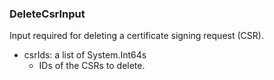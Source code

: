 ### DeleteCsrInput
Input required for deleting a certificate signing request (CSR).

- csrIds: a list of System.Int64s
  - IDs of the CSRs to delete.
